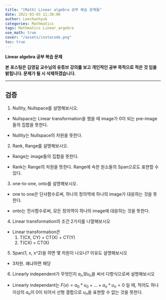 ```yaml
---
title: "[Math] Linear algebra 공부 복습 문제들"
date: 2021-03-03 11:30:06
author: Leechanhyuk
categories: Mathmatics
tags: Mathmatics Linear_argebra
use_math: true
cover: "/assets/instacode.png"
toc: true
---
```


**Linear algebra 공부 복습 문제**

**본 포스팅은 김영길 교수님의 유튜브 강의를 보고 개인적인 공부 목적으로 적은 것 임을 밝힙니다. 문제가 될 시 삭제하겠습니다.**

* * *

## 검증

 1. Nullity, Nullspace를 설명해보시오.
   
   - Nullspace는 Linear transformation을 했을 때 image가 0이 되는 pre-image들의 집합을 뜻한다.

   - Nullity는 Nullspace의 차원을 뜻한다.

 2. Rank, Range를 설명해보시오.

   - Range는 image들의 집합을 뜻한다.

   - Rank는 Range의 차원을 뜻한다. Range에 속한 원소들의 Span으로도 표현할 수 있다.

 3. one-to-one, onto를 설명해보시오.

  - one to one은 단사함수로써, 하나의 정의역에 하나의 image가 대응하는 것을 뜻한다.

  - onto는 전사함수로써, 모든 정의역이 하나의 image에 대응하는 것을 뜻한다.

 4. Linear transformation의 조건 2가지를 나열해보시오
 
  - Linear transformation은
    1. T(CX, CY) = CT(X) + CT(Y)
    2. T(CX) = CT(X)
  
 5. Span(1, x, x^2)을 하면 몇 차원이 나오나? 이유도 설명해보시오

   - 3차원. 왜냐하면 해당 

 6. Linearly independent가 무엇인지 $a_n 및 u_n$을 써서 다항식으로써 설명해보시오
   
   - Linearly independant는 $F(x) = a_0 * u_0 + ... + a_n * u_n = 0$ 일 때, 적어도 하나 이상의 $a_n$이 0이 되어서
   선형 결합으로 $u_n$을 표현할 수 없는 것을 뜻한다.
